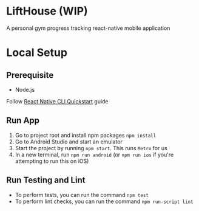 # LiftHouse (WIP)
A personal gym progress tracking react-native mobile application

# Local Setup
## Prerequisite
* Node.js

Follow [React Native CLI Quickstart](https://reactnative.dev/docs/environment-setup) guide

## Run App
1. Go to project root and install npm packages `npm install`
2. Go to Android Studio and start an emulator 
3. Start the project by running `npm start`. This runs `Metro` for us
4. In a new terminal, run `npm run android` (or `npm run ios` if you're attempting to run this on iOS)

## Run Testing and Lint
* To perform tests, you can run the command `npm test`
* To perform lint checks, you can run the command `npm run-script lint`
